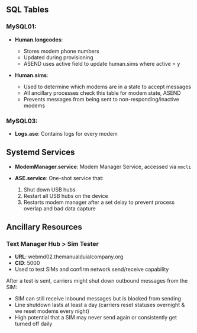 
## SQL Tables

### MySQL01:
- **Human.longcodes**: 
  - Stores modem phone numbers
  - Updated during provisioning
  - ASEND uses active field to update human.sims where active = y

- **Human.sims**: 
  - Used to determine which modems are in a state to accept messages
  - All ancillary processes check this table for modem state, ASEND
  - Prevents messages from being sent to non-responding/inactive modems

### MySQL03:
- **Logs.ase**: Contains logs for every modem

## Systemd Services
- **ModemManager.service**: Modem Manager Service, accessed via `mmcli`

- **ASE.service**: One-shot service that:
  1. Shut down USB hubs
  2. Restart all USB hubs on the device
  3. Restarts modem manager after a set delay to prevent process overlap and bad data capture

## Ancillary Resources

### Text Manager Hub > Sim Tester
- **URL**: webmd02.themanualduialcompany.org
- **CID**: 5000
- Used to test SIMs and confirm network send/receive capability

After a test is sent, carriers might shut down outbound messages from the SIM:
- SIM can still receive inbound messages but is blocked from sending
- Line shutdown lasts at least a day (carriers reset statuses overnight & we reset modems every night)
- High potential that a SIM may never send again or consistently get turned off daily
